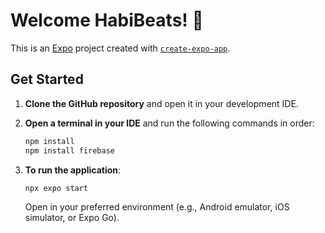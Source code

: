 # Welcome HabiBeats! 👋

This is an [Expo](https://expo.dev) project created with [`create-expo-app`](https://www.npmjs.com/package/create-expo-app).

## Get Started

1. **Clone the GitHub repository** and open it in your development IDE.

2. **Open a terminal in your IDE** and run the following commands in order:

   ```bash
   npm install
   npm install firebase
   ```

3. **To run the application**:

   ```bash
   npx expo start
   ```

   Open in your preferred environment (e.g., Android emulator, iOS simulator, or Expo Go).
